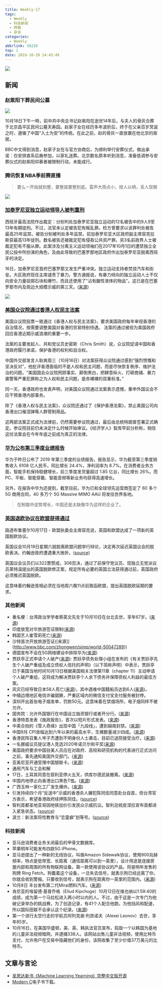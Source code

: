```yaml
---
title: Weekly-17
tags:
  - Weekly
  - 科技新闻
  - 转载
  - 杂谈
categories:
  - Weekly
abbrlink: 58220
top: 1
date: 2019-10-20 14:43:49
---
```



![](https://imgs.codewoody.com/uploads/big/11b96d95c8d170401a9c3dd80ce75d5b.jpg)

<!--less-->

## 新闻

### 赵紫阳下葬民间公墓

![](https://imgs.codewoody.com/uploads/big/11b96d95c8d170401a9c3dd80ce75d5b.jpg)

10月18日下午一時，前中共中央总书记赵紫阳在逝世14年后，与夫人的骨灰合葬于北京昌平区民间公墓天寿园。赵家子女在经历多年波折后，终于在父亲百岁冥诞之时，遵循了中国“入土为安”的传统。在此之前，赵的骨灰一直放置在他北京的故居。

BBC中文得到消息，赵家子女在与官方协商后，为顺利举行安葬仪式，做出承诺：仅安排直系后裔参加，以家礼送葬。北京数名原本听到消息，准备低调参与安葬仪式的赵紫阳仰慕者被限制行动，未能成行。

### 腾讯恢复NBA季前赛直播

> 要么一开始就别整，要整就要整到底。雷声大雨点小，授人以柄，丢人现眼

![](https://imgs.codewoody.com/uploads/big/729f859e4f97b7a201bafb411f327147.jpg)

### [加泰罗尼亚独立运动领导人被判重刑](https://www.dw.com/zh/加泰罗尼亚独立运动领导人被判重刑/a-50824240?maca=chi-rss-chi-all-1127-rdf)

西班牙最高法院作出裁定：分别判处加泰罗尼亚独立运动的12名被告中的9人9至13年有期徒刑。不过，法官未认定被告犯有叛乱罪。检方曾要求以该罪判处被告最高25年监禁。被告分别被判处多年监禁。前加泰罗尼亚大区政府副主席容克拉斯获最高13年徒刑。数名被告还被裁定犯有侵吞公共资产罪。另3名前政界人士被裁定犯有不服从罪。此案涉及分离主义运动领袖们在2017年10月1日的遭禁独立全民公投中所扮演的角色，及由此导致的巴塞罗那地区政府作出加泰罗尼亚脱离西班牙的决定。

16日，加泰罗尼亚首府巴塞罗那又发生严重冲突。独立运动支持者焚烧汽车和街垒。大区政府现任主席谴责了暴力。警方通报说，有暴力倾向的独立运动人士不仅向安全力量投掷石块和爆竹，而且还使用了"沾有酸性液体的物品"。这已是在巴塞罗那市内及周边大规模示威的第三天。([来源](https://www.dw.com/zh/%E5%B7%B4%E5%A1%9E%E7%BD%97%E9%82%A3%E6%8E%A5%E8%BF%9E3%E5%A4%9C%E5%8F%91%E7%94%9F%E9%AA%9A%E4%B9%B1/a-50865092?maca=chi-rss-chi-all-1127-rdf))

![](https://imgs.codewoody.com/uploads/big/ffcbcacf0a9a8f41f79c15fe66e1d57f.jpg)

### [美国众议院通过香港人权民主法案](http://www.bbc.com/zhongwen/simp/chinese-news-50065093)

美国众议院投票一致通过《香港人权与民主法案》，要求美国政府每年审视香港的自治情况，按需要调整美国对香港的贸易特别待遇。 法案的通过被视为美国政府回应香港近期示威浪潮的重要一步。

法案的主要发起人、共和党议员史密斯（Chris Smith）说，众议院促请中国和香港政府履行承诺，保护香港的权利和自治权。

中国外交部发言人耿爽周三（10月16日）对法案获得众议院通过感到“强烈愤慨和坚决反对”，他批评香港面临的不是人权和民主问题，而是尽快恢复秩序、维护法治的问题。“美国国会众议院罔顾事实、颠倒黑白，把肆意纵火、打砸商铺、暴力袭警等严重犯罪称之为人权和民主问题，是赤裸裸的双重标准。”

同一天，香港政府也发表声明，对美国众议院通过法案表示遗憾，重申外国议会不应干预香港内部事务。

除了《香港人权与民主法案》，众议院还通过了《保护香港法案》，禁止美国公司向香港出口催泪弹等人群管制用品。

这两部法案正式成为法律前，仍然需要参议院通过，最后由总统特朗普签署正式确定。参议院目前仍未决定什么时候开始审议。《经济学人》智库早前分析称，相信这份法案会在今年年底之前成为真正的法律。

### [华为公布第三季度业绩报告](https://mp.weixin.qq.com/s/KYqp1_NFmbQ46YaG9w45Ig)

华为于昨日公布了 2019 年第三季度的业绩报告。报告显示，华为截至第三季度销售收入 6108 亿人民币，同比增长 24.4%，净利润率为 8.7%。在消费者业务方面，智能手机保持稳健增长，前三季度发货量超过 1.85 亿台，同比增长 26%。而 PC、平板、智能穿戴、智能音频等新业务均获得高速增长。

另外，在报告中华为还提到，截至目前，华为已和全球领先运营商签定了 60 多个 5G 商用合同，40 多万个 5G Massive MIMO AAU 将发往世界各地。

> 在制裁中逆势增长，中国还是太缺像华为这样的企业了。

### [英国退欧协议在欧盟获得通过](https://cn.reuters.com/article/eu-uk-reach-bexit-deal-1017-idCNKBS1WW1BN?feedType=RSS&feedName=CNTopGenNews)

路透布鲁塞尔10月17日 - 欧盟执委会主席容克说，英国和欧盟达成了一项新的英国脱欧协议。

英国议会10月19日星期六就脱离欧盟问题举行辩论，决定再次延迟英国议会的脱欧表决。约翰逊政府遭遇重大挫折。([source](https://www.bbc.com/zhongwen/simp/world-50110944))

英国议会议员们以322票赞成，306否决，通过了前保守党议员、现独立无党派议员莱特温提出的英国脱欧修正案，规定所有必要的英国立法获得通过前，英国政府必须推迟英国脱欧。

这意味着约翰逊首相必须在当地周六晚11点前致函欧盟，提出英国脱欧延期的要求。

### 其他新闻

- 重名梗：台湾政治学学者蔡英文先生于10月10日在台北去世，享年67岁。([来源](https://news.ifeng.com/c/7qjvbpXilwg))
- 印度放宽对华旅游签证限制([来源](https://finance.jrj.com.cn/2019/10/14010628239620.shtml))
- 韩国艺人崔雪莉死亡([来源](https://daily.zhihu.com/story/9716169))
- 沙特首次开放旅游签证([来源]](http://www.bbc.com/zhongwen/simp/world-50047289))
- 德国宣布不会在5G网络建设中排除华为([来源](https://www.dw.com/zh/德国5g网络建设不排除华为/a-50819825?maca=chi-rss-chi-all-1127-rdf))
- 贾跃亭正式申请个人破产([来源](https://www.williamlong.info/archives/5857.html)): 贾跃亭债务处理小组在发布的《有关贾跃亭先生个人破产重组及成立债权人信托的声明》（以下简称声明）中表示，贾跃亭已于美国当地时间10月13日根据美国相关法律第11章（chapter 11）主动申请个人破产重组，这将成为解决贾跃亭个人余下债务并保障债权人利益的最佳方案。
- 风灾已经导致日本58人死亡([来源](https://cn.reuters.com/article/japan-typhoon-death-toll-1014-idCNKBS1WU039?feedType=RSS&feedName=CNTopGenNews))，其中遇难中国籍船员达到6人([来源](http://sputniknews.cn/china/201910151029834269/))。
- 中缅边境地区电信诈骗猖獗，严重区域内的微信支付宝支付服务被封停。
- 深圳开出首张电子烟发单，罚款50元。这意味着在禁烟场所，电子烟同样不被允许。
- 国务院：允许外国银行在中国设立独资银行或者开分行。([来源](http://m.yahui.cc/forex/tzck/1551226-1.htm))
- 香港特首发表《施政报告》，首次以短片形式发表。([来源](http://www.bbc.com/zhongwen/simp/chinese-news-50065095))
- 中美合拍的《雪人奇缘》出现中国「九段线」，遭到越南封禁。([来源](http://www.bbc.com/zhongwen/simp/chinese-news-50051675))
- 中国9月 CPI涨幅达到六年以来的最高水平，生猪数量减少四成。([来源](http://www.qdaily.com/articles/64658.html?source=feed))
- 香港民阵召集人岑子杰遭到不明身份人士袭击，目前已送院接受治疗。([来源](https://www.dw.com/zh/突发：香港民阵召集人遇袭送医/a-50856924?maca=chi-rss-chi-all-1127-rdf))
- 一名挪威议员提议港人竞选2020年诺贝尔和平奖([来源](https://www.dw.com/zh/挪威议员提名港人竞逐2020诺贝尔和平奖/a-50855455?maca=chi-rss-chi-all-1127-rdf))
- 美国政府要求中国驻美人员应在对政府、高校和研究机构的代表进行正式访问之前，事先通知美国外交部门。([来源](http://sputniknews.cn/politics/201910171029851948/))
- 亚美尼亚开通受理中国银联卡。([来源](http://sputniknews.cn/economics/201910171029851555/))
- 通用汽车与工会和解
- 17日，土耳其同意在叙利亚停火五天，供库尔德武装撤离。([来源](https://cn.reuters.com/article/turkeypause-assault-syria-1017-thur-idCNKBS1WX057?feedType=RSS&feedName=CNTopGenNews))
- 中国内地停止向香港出口黑色T恤。([来源](https://www.dw.com/zh/中国内地停止向香港出口黑色t恤/a-50872996?maca=chi-rss-chi-all-1127-rdf))
- 广西玉林一家化工厂发生爆炸。([来源](https://daily.zhihu.com/story/9716267))
- 引发持续四个月“反送中”示威的香港杀人嫌犯陈同佳同意赴台自首，但台湾官方表示，希望香港政府续押陈同佳。([source](http://www.bbc.com/zhongwen/simp/chinese-news-50107703))
- 智利首都圣地亚哥因地铁加价引发民众示威抗议。智利总统皮涅拉宣布首都进入紧急状态。([source](http://www.bbc.com/zhongwen/simp/world-50109650))
- 波兰：新法案将性教育与“恋童癖”划等号。([source](https://www.dw.com/zh/波兰：新法案将性教育与-恋童癖-划等号/a-50899314?maca=chi-rss-chi-all-1127-rdf))

### 科技新闻

- 亚马逊消费者业务关闭最后的甲骨文数据库。
- 苹果明年可能发布四款5G iPhone。
- 亚马逊提出了一种新的无线协议，叫做Amazon Sidewalk协议，使用900兆赫频率，特点是低带宽、长距离（通信距离可以到一英里），设计用途是连接房屋内部和周围的所有物联网设备。第一款使用该协议的产品，将是明年发售的狗牌 Ring Fetch。狗戴着这个设备，一旦失去信号，就表示狗已经远离了你，你就会收到警报。只要收到信号，就表示狗在距离你一英里的范围内。([来源](https://blog.aboutamazon.com/devices/introducing-amazon-sidewalk))
- 10月8日 丰台发布第二代Mirai燃料汽车。([来源](https://www.autoblog.com/2019/10/10/2021-toyota-mirai-revealed/))
- 肯尼亚的埃留德·基普乔格（Eliud Kipchoge）10月12日在维也纳以1:59:40的成绩，成为第一个马拉松进入两小时以内的人。不过，由于这是一次专门为他破记录举办的挑战赛，为了创造记录，有41个人配合他跑，为他挡风和配速，所以国际田联不会承认这个纪录。([来源](https://www.businessinsider.com/eliud-kipchoge-becomes-first-man-to-run-marathon-in-under-2-hours-2019-10))
- 第一个进行太空行走的宇航员阿列克谢·列昂诺夫（Alexei Leonov）去世，享年85岁。
- 10月16日，在美国华盛顿，美、英、韩执法官员宣布，捣毁一个以韩国为基地的儿童非法视频暗网，并逮捕338人。该网站出售儿童非法视频，使用比特币支付，允许用户在交易中隐藏他们的身份，该网收集了至少价值37万美元的比特币。

## 文章与言论

- [吴恩达新书《Machine Learning Yearning》完整中文版开源](https://zhuanlan.zhihu.com/p/86274697)
- [Modern C](https://modernc.gforge.inria.fr/)电子书下载。